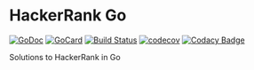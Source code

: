 # HackerRank Go

[![GoDoc][1]][2]
[![GoCard][3]][4]
[![Build Status][5]][6]
[![codecov][7]][8]
[![Codacy Badge][9]][10]

Solutions to HackerRank in Go


[1]: https://godoc.org/github.com/danielvaughan/hackerrank-go?status.svg
[2]: https://godoc.org/github.com/danielvaughan/hackerrank-go
[3]: https://goreportcard.com/badge/github.com/danielvaughan/hackerrank-go
[4]: https://goreportcard.com/report/github.com/danielvaughan/hackerrank-go
[5]: https://travis-ci.org/danielvaughan/hackerrank-go.svg?branch=master
[6]: https://travis-ci.org/danielvaughan/hackerrank-go
[7]: https://codecov.io/gh/danielvaughan/hackerrank-go/branch/master/graph/badge.svg
[8]: https://codecov.io/gh/danielvaughan/hackerrank-go
[9]: https://api.codacy.com/project/badge/Grade/1cb6f57361f44e8f8b1df1586e1387f4
[10]: https://www.codacy.com/app/danielvaughan/hackerrank-go?utm_source=github.com&amp;utm_medium=referral&amp;utm_content=danielvaughan/wordris&amp;utm_campaign=Badge_Grade
